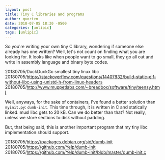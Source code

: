 ```yaml
---
layout: post
title: Tiny C libraries and programs
author: quorten
date: 2018-07-05 18:30 -0500
categories: [unlipic]
tags: [unlipic]
---
```


So you're writing your own tiny C library, wondering if someone else
already has one written?  Well, let's not count on finding what you
are looking for.  It looks like when people want to go small, they go
all out and write in assembly language and binary byte codes.

20180705/DuckDuckGo smallest tiny linux libc  
20180705/https://stackoverflow.com/questions/14407832/build-static-elf-without-libc-using-unistd-h-from-linux-headers  
20180705/http://www.muppetlabs.com/~breadbox/software/tiny/teensy.html

Well, anyways, for the sake of containers, I've found a better
solution than `myinit.py`: `dumb-init`.  This time through, it is
written in C and statically linked.  musl libc gets to 20 kB.  Can we
do better than that?  Not really, unless we store sections to disk
without padding.

But, that being said, this is another important program that my tiny
libc implementation should support.

20180705/https://packages.debian.org/sid/dumb-init  
20180705/https://github.com/Yelp/dumb-init  
20180705/https://github.com/Yelp/dumb-init/blob/master/dumb-init.c
